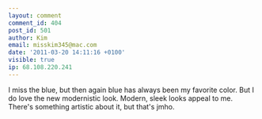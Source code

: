 ```yaml
---
layout: comment
comment_id: 404
post_id: 501
author: Kim
email: misskim345@mac.com
date: '2011-03-20 14:11:16 +0100'
visible: true
ip: 68.108.220.241
---
```

I miss the blue, but then again blue has always been my favorite color. But I do love the new modernistic look. Modern, sleek looks appeal to me. There's something artistic about it, but that's jmho.
